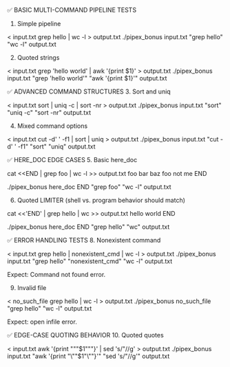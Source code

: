 ✅ BASIC MULTI-COMMAND PIPELINE TESTS
1. Simple pipeline

< input.txt grep hello | wc -l > output.txt
./pipex_bonus input.txt "grep hello" "wc -l" output.txt


2. Quoted strings

< input.txt grep 'hello world' | awk '{print $1}' > output.txt
./pipex_bonus input.txt "grep 'hello world'" "awk '{print \$1}'" output.txt



✅ ADVANCED COMMAND STRUCTURES
3. Sort and uniq

< input.txt sort | uniq -c | sort -nr > output.txt
./pipex_bonus input.txt "sort" "uniq -c" "sort -nr" output.txt


4. Mixed command options

< input.txt cut -d' ' -f1 | sort | uniq > output.txt
./pipex_bonus input.txt "cut -d' ' -f1" "sort" "uniq" output.txt




✅ HERE_DOC EDGE CASES
5. Basic here_doc

cat <<END | grep foo | wc -l >> output.txt
foo bar
baz foo
not me
END

./pipex_bonus here_doc END "grep foo" "wc -l" output.txt


6. Quoted LIMITER (shell vs. program behavior should match)

cat <<'END' | grep hello | wc >> output.txt
hello world
END

./pipex_bonus here_doc END "grep hello" "wc" output.txt







✅ ERROR HANDLING TESTS
8. Nonexistent command

< input.txt grep hello | nonexistent_cmd | wc -l > output.txt
./pipex_bonus input.txt "grep hello" "nonexistent_cmd" "wc -l" output.txt

Expect: Command not found error.



9. Invalid file

< no_such_file grep hello | wc -l > output.txt
./pipex_bonus no_such_file "grep hello" "wc -l" output.txt

Expect: open infile error.





✅ EDGE-CASE QUOTING BEHAVIOR
10. Quoted quotes

< input.txt awk '{print "\""$1"\""}' | sed 's/"//g' > output.txt
./pipex_bonus input.txt "awk '{print \"\\\"\"\$1\"\\\"\"}'" "sed 's/\"//g'" output.txt

